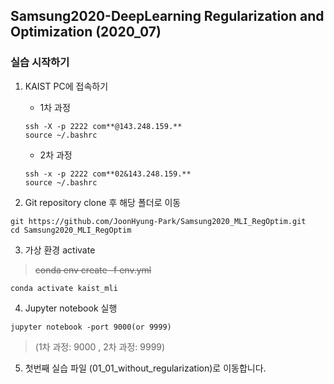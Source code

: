 ## Samsung2020-DeepLearning Regularization and Optimization (2020_07)

### 실습 시작하기

1. KAIST PC에 접속하기
    - 1차 과정
    ```
    ssh -X -p 2222 com**@143.248.159.**
    source ~/.bashrc
    ```    
    - 2차 과정
    ```
    ssh -x -p 2222 com**02&143.248.159.**
    source ~/.bashrc
    ```
    


2. Git repository clone 후 해당 폴더로 이동 
```
git https://github.com/JoonHyung-Park/Samsung2020_MLI_RegOptim.git
cd Samsung2020_MLI_RegOptim
```

3. 가상 환경 activate

> ~~conda env create -f env.yml~~
```
conda activate kaist_mli
```

4. Jupyter notebook 실행
```
jupyter notebook -port 9000(or 9999)
```
> (1차 과정: 9000 , 2차 과정: 9999)

5. 첫번째 실습 파일 (01_01_without_regularization)로 이동합니다. 

